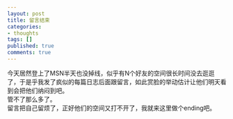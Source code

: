 ```yaml
---
layout: post
title: 留言结束
categories:
- thoughts
tags: []
published: true
comments: true
---
```

<p>今天居然登上了MSN半天也没掉线，似乎有N个好友的空间很长时间没去逛逛了，于是乎我发了疯似的每篇日志后面跟留言，如此赏脸的举动估计让他们明天看到会把他们纳闷到吧。<br />
管不了那么多了。<br />
留言把自己留烦了，正好他们的空间又打不开了，我就来这里做个ending吧。</p>
